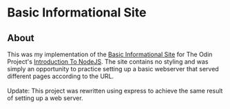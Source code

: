 # Basic Informational Site
## About
This was my implementation of the [Basic Informational Site](https://www.theodinproject.com/lessons/nodejs-basic-informational-site) for The Odin Project's [Introduction To NodeJS](https://www.theodinproject.com/paths/full-stack-javascript/courses/nodejs#introduction-to-nodejs). The site contains no styling and was simply an opportunity to practice setting up a basic webserver that served different pages according to the URL.
<br/><br/>
Update: This project was rewritten using express to achieve the same result of setting up a web server.
